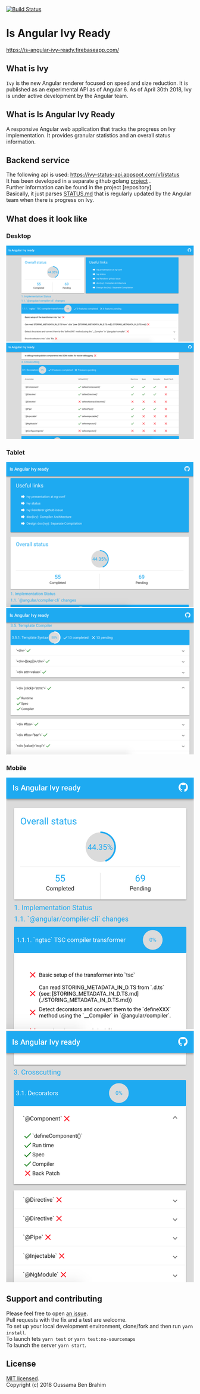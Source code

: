 [![Build Status](https://travis-ci.org/benbraou/is-angular-ivy-ready.svg?branch=main)](https://travis-ci.org/benbraou/is-angular-ivy-ready)
# Is Angular Ivy Ready
https://is-angular-ivy-ready.firebaseapp.com/
## What is Ivy
`Ivy` is the new Angular renderer focused on speed and size reduction. It is published as an experimental API as of Angular 6.
As of April 30th 2018, Ivy is under active development by the Angular team.

## What is Is Angular Ivy Ready
A responsive Angular web application that tracks the progress on Ivy implementation. It provides granular statistics and an overall status information.

## Backend service
The following api is used: https://ivy-status-api.appspot.com/v1/status  
It has been developed in a separate github golang [project](https://github.com/benbraou/ivy-status-api) .  
Further information can be found in the project [repository]  
Basically, it just parses [STATUS.md](https://github.com/angular/angular/blob/master/packages/core/src/render3/STATUS.md) that is regularly updated by the Angular team when there is progress on Ivy.

## What does it look like
### Desktop
![Desktop Start](/screenshots/desktop/desktop-start.png?raw=true "Desktop Start")
![Desktop Middle](/screenshots/desktop/desktop-middle.png?raw=true "Desktop Middle")
### Tablet
![Tablet Start](/screenshots/tablet/tablet-start.png?raw=true "Tablet Start")
![Tablet Middle](/screenshots/tablet/tablet-middle.png?raw=true "Tablet Middle")
### Mobile
![Phone Start](/screenshots/mobile/mobile-start.png?raw=true "Phone Start")
![Phone Middle](/screenshots/mobile/mobile-middle.png?raw=true "Phone Middle")

## Support and contributing 
Please feel free to open [an issue](https://github.com/benbraou/is-angular-ivy-ready/issues?state=open).  
Pull requests with the fix and a test are welcome.  
To set up your local development environment, clone/fork and then run `yarn install`.  
To launch tets `yarn test` or `yarn test:no-sourcemaps`  
To launch the server `yarn start`.  

## License
[MIT licensed](./LICENSE).  
Copyright (c) 2018 Oussama Ben Brahim
